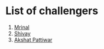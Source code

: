 # List of challengers
1. [Mrinal](https://github.com/mrinal1224)
2. [Shivay](https://github.com/shivaylamba)
3. [Akshat Pattiwar](https://github.com/Akshatpattiwar512)
